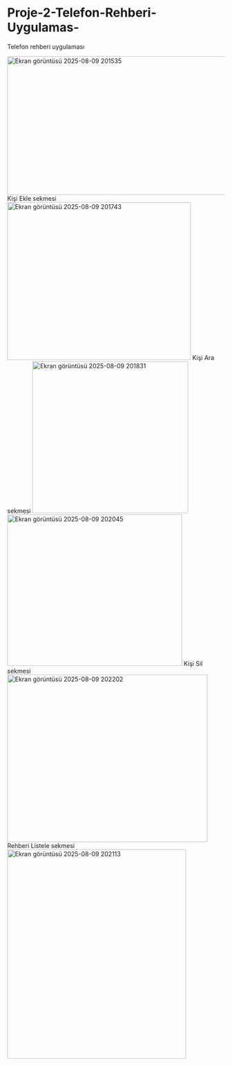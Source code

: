# Proje-2-Telefon-Rehberi-Uygulamas-
Telefon rehberi uygulaması

<img width="513" height="320" alt="Ekran görüntüsü 2025-08-09 201535" src="https://github.com/user-attachments/assets/546367c0-a835-4403-9a5e-27c06a7b8d2d" />
Kişi Ekle sekmesi
<img width="425" height="365" alt="Ekran görüntüsü 2025-08-09 201743" src="https://github.com/user-attachments/assets/9238646f-2431-45ad-9abb-cb4727eb998c" />
Kişi Ara sekmesi
<img width="361" height="351" alt="Ekran görüntüsü 2025-08-09 201831" src="https://github.com/user-attachments/assets/e647f553-ceb2-443d-934f-5593a7e0e624" />
<img width="405" height="350" alt="Ekran görüntüsü 2025-08-09 202045" src="https://github.com/user-attachments/assets/0ff64144-8b0e-4b70-b648-3611b568a4c1" />
Kişi Sil sekmesi
<img width="464" height="387" alt="Ekran görüntüsü 2025-08-09 202202" src="https://github.com/user-attachments/assets/eabe91d7-7033-4a9f-9992-bab50b81cbc9" />
Rehberi Listele sekmesi
<img width="414" height="484" alt="Ekran görüntüsü 2025-08-09 202113" src="https://github.com/user-attachments/assets/61bc96a6-0330-4b4d-aa29-6e26b5e47a29" />
